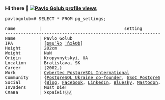 ### Hi there 👋 [![Pavlo Golub profile views](https://u8views.com/api/v1/github/profiles/9463113/views/day-week-month-total-count.svg)](https://u8views.com/github/pashagolub)

<pre>
pavlogolub=# SELECT * FROM pg_settings;

name         |                                setting
--------------------------------------------------------------------------------------
Name         | Pavlo Golub
IPA          | [<a href="https://en.wiktionary.org/wiki/File:Uk-%D0%9F%D0%B0%D0%B2%D0%BB%D0%BE.ogg">pɐu̯ˈɫɔ</a> <a href="https://en.wiktionary.org/wiki/File:Uk-%D0%B3%D0%BE%D0%BB%D1%83%D0%B1.ogg">ˈɦɔɫʊb</a>]
Height       | 202cm
Weight       | NaN
Origin       | Kropyvnytskyi, UA
Location     | Bratislava, SK
Career       | [2002,)
Work         | <a href="https://www.cybertec-postgresql.com/en/">Cybertec PostgreSQL International</a>
Community    | {<a href="https://www.facebook.com/groups/postgresql.ua">PostgreSQL Ukraine co-founder</a>, <a href="https://summerofcode.withgoogle.com/programs/2024/organizations/postgresql">GSoC PostgreSQL Org Admin</a>}
Social       | {<a href="https://www.cybertec-postgresql.com/en/author/cybertec_golub/">Blog</a>, <a href="https://www.facebook.com/pasha.golub/">Facebook</a>, <a href="https://www.linkedin.com/in/pashagolub/">LinkedIn</a>, <a href="https://bsky.app/profile/pavlogolub.bsky.social">Bluesky</a>, <a rel="me" href="https://fosstodon.org/@PavloGolub">Mastodon</a>, <a href="https://twitter.com/PavloGolub/">Twitter</a>, <a href="https://postgresql.life/post/pavlo_golub/">PostgreSQL.Life</a>, <a href="https://stackoverflow.com/users/1109280/pavlo-golub">Stack Overflow</a>, <a href="https://sessionize.com/pasha_golub/">Sessionize</a>}
Invaders     | Must Die!
Слава        | Україні!🇺🇦
</pre>

